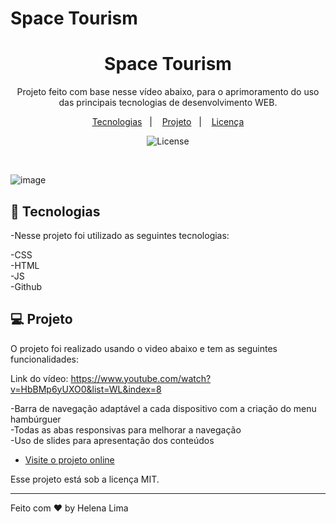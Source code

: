# Space Tourism
<h1 align="center">Space Tourism</h1>

<p align="center">
Projeto feito com base nesse vídeo abaixo, para o aprimoramento do uso das principais tecnologias de desenvolvimento WEB.<br/>
</p>

<p align="center">
  <a href="#-tecnologias">Tecnologias</a>&nbsp;&nbsp;&nbsp;|&nbsp;&nbsp;&nbsp;
  <a href="#-projeto">Projeto</a>&nbsp;&nbsp;&nbsp;|&nbsp;&nbsp;&nbsp;
  <a href="#memo-licença">Licença</a>
</p>

<p align="center">
  <img alt="License" src="https://img.shields.io/static/v1?label=license&message=MIT&color=49AA26&labelColor=000000">
</p>

<br>


![image](https://user-images.githubusercontent.com/71864098/207725394-a5d70eac-af28-465c-a09c-082d369e1b48.png)

## 🚀 Tecnologias

-Nesse projeto foi utilizado as seguintes tecnologias:

-CSS <br>
-HTML <br>
-JS <br>
-Github <br>

## 💻 Projeto

O projeto foi realizado usando o video abaixo e tem as seguintes funcionalidades:

Link do vídeo: https://www.youtube.com/watch?v=HbBMp6yUXO0&list=WL&index=8 <br>

-Barra de navegação adaptável a cada dispositivo com a criação do menu hambúrguer <br>
-Todas as abas responsivas para melhorar a navegação <br>
-Uso de slides para apresentação dos conteúdos  <br>


- [Visite o projeto online](https://astronomia-nine.vercel.app/index.html)

Esse projeto está sob a licença MIT.

---

Feito com ♥ by Helena Lima
 
